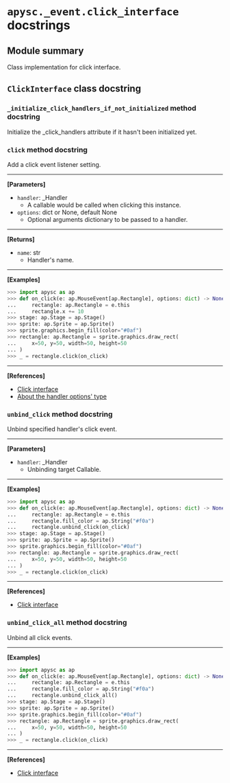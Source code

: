 # `apysc._event.click_interface` docstrings

## Module summary

Class implementation for click interface.

## `ClickInterface` class docstring

### `_initialize_click_handlers_if_not_initialized` method docstring

Initialize the _click_handlers attribute if it hasn't been initialized yet.

### `click` method docstring

Add a click event listener setting.<hr>

**[Parameters]**

- `handler`: _Handler
  - A callable would be called when clicking this instance.
- `options`: dict or None, default None
  - Optional arguments dictionary to be passed to a handler.

<hr>

**[Returns]**

- `name`: str
  - Handler's name.

<hr>

**[Examples]**

```py
>>> import apysc as ap
>>> def on_click(e: ap.MouseEvent[ap.Rectangle], options: dict) -> None:
...     rectangle: ap.Rectangle = e.this
...     rectangle.x += 10
>>> stage: ap.Stage = ap.Stage()
>>> sprite: ap.Sprite = ap.Sprite()
>>> sprite.graphics.begin_fill(color="#0af")
>>> rectangle: ap.Rectangle = sprite.graphics.draw_rect(
...     x=50, y=50, width=50, height=50
... )
>>> _ = rectangle.click(on_click)
```

<hr>

**[References]**

- [Click interface](https://simon-ritchie.github.io/apysc/en/click.html)
- [About the handler options' type](https://simon-ritchie.github.io/apysc/en/about_handler_options_type.html)

### `unbind_click` method docstring

Unbind specified handler's click event.<hr>

**[Parameters]**

- `handler`: _Handler
  - Unbinding target Callable.

<hr>

**[Examples]**

```py
>>> import apysc as ap
>>> def on_click(e: ap.MouseEvent[ap.Rectangle], options: dict) -> None:
...     rectangle: ap.Rectangle = e.this
...     rectangle.fill_color = ap.String("#f0a")
...     rectangle.unbind_click(on_click)
>>> stage: ap.Stage = ap.Stage()
>>> sprite: ap.Sprite = ap.Sprite()
>>> sprite.graphics.begin_fill(color="#0af")
>>> rectangle: ap.Rectangle = sprite.graphics.draw_rect(
...     x=50, y=50, width=50, height=50
... )
>>> _ = rectangle.click(on_click)
```

<hr>

**[References]**

- [Click interface](https://simon-ritchie.github.io/apysc/en/click.html)

### `unbind_click_all` method docstring

Unbind all click events.<hr>

**[Examples]**

```py
>>> import apysc as ap
>>> def on_click(e: ap.MouseEvent[ap.Rectangle], options: dict) -> None:
...     rectangle: ap.Rectangle = e.this
...     rectangle.fill_color = ap.String("#f0a")
...     rectangle.unbind_click_all()
>>> stage: ap.Stage = ap.Stage()
>>> sprite: ap.Sprite = ap.Sprite()
>>> sprite.graphics.begin_fill(color="#0af")
>>> rectangle: ap.Rectangle = sprite.graphics.draw_rect(
...     x=50, y=50, width=50, height=50
... )
>>> _ = rectangle.click(on_click)
```

<hr>

**[References]**

- [Click interface](https://simon-ritchie.github.io/apysc/en/click.html)
